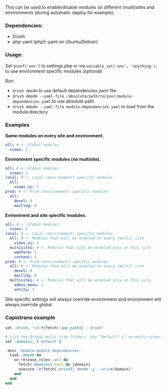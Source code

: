 This can be used to enable/disable modules on different (multi)sites and environments (during automatic deploy for example).

### Dependencies:
- Drush
- php-yaml (php5-yaml on Ubuntu/Debian)

### Usage:
Set `$conf['env']` to settings.php or via `variable_set('env', 'anything');` to use environment specific modules (optional)

Run:
- `drush dmodm` to use default dependencies.yaml file
- `drush dmodm --yaml-file /absolute/path/to/your/module-dependencies.yaml` to use absolute path
- `drush dmodm --yaml-file module-dependencies.yaml` to load from the module directory

### Examples

**Same modules on every site and environment.**
````yaml
all: # <- Global modules
  views: 1
````

**Environment specific modules (no multisite).**
````yaml
all: # <- Global modules
  views: 1
local: # <- Local (environment) specific modules
  all:
    views_ui: 1
prod: # <- Prod (environment) specific modules
  all:
    devel: 0
    maillog: 0
````

**Evironment and site specific modules.**
````yaml
all: # <- Global modules
  views: 1
local: # <- Local (environment) specific modules
  all: # <- Modules that will be enabled on every (multi) site
    views_ui: 1
  multisite1: # <- Modules that will be enabled only on this site
    webform: 1 
    context: 1
prod: # <- Prod (environment) specific modules
  all: # <- Modules that will be enabled on every (multi) site
    devel: 0
    maillog: 0
  multisite1: # <- Modules that will be enabled only on this site
    admin_menu: 1 
    entity: 1
````

Site specific settings will always override environment and environment will always override global.

### Capistrano example
````ruby
set :drush, "cd #{fetch(:app_path)} ; drush"

# List the Drupal multi-site folders. Use "default" if no multi-sites are installed.
set :domains, ['default'] 
````

````ruby
 desc 'Update module dependencies'
  task :dmodm do
    on release_roles :all do
      fetch(:domains).each do |domain|
      execute "#{fetch(:drush)} dmodm -y --uri=#{domain}"
    end
  end
end
````
